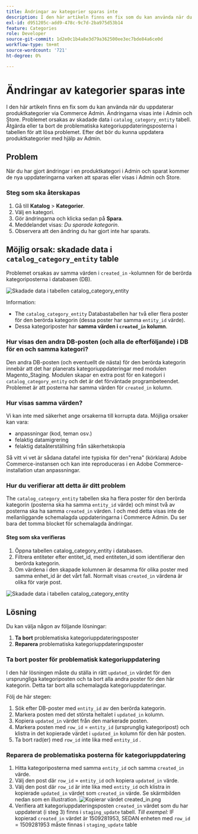 ```yaml
---
title: Ändringar av kategorier sparas inte
description: I den här artikeln finns en fix som du kan använda när du uppdaterar produktkategorier via Commerce Admin. Ändringarna visas inte i Admin och Store. Problemet orsakas av skadade data i tabellen "catalog_category_entity". Åtgärda eller ta bort de problematiska kategoriuppdateringsposterna i tabellen för att lösa problemet. Efter det bör du kunna uppdatera produktkategorier med hjälp av Admin.
exl-id: d951205c-add9-478c-9c7d-2ba975d53b14
feature: Categories
role: Developer
source-git-commit: 1d2e0c1b4a8e3d79a362500ee3ec7bde84a6ce0d
workflow-type: tm+mt
source-wordcount: '721'
ht-degree: 0%

---
```


# Ändringar av kategorier sparas inte

I den här artikeln finns en fix som du kan använda när du uppdaterar produktkategorier via Commerce Admin. Ändringarna visas inte i Admin och Store. Problemet orsakas av skadade data i `catalog_category_entity` tabell. Åtgärda eller ta bort de problematiska kategoriuppdateringsposterna i tabellen för att lösa problemet. Efter det bör du kunna uppdatera produktkategorier med hjälp av Admin.

## Problem

När du har gjort ändringar i en produktkategori i Admin och sparat kommer de nya uppdateringarna varken att sparas eller visas i Admin och Store.

### Steg som ska återskapas

1. Gå till **Katalog** > **Kategorier**.
1. Välj en kategori.
1. Gör ändringarna och klicka sedan på **Spara**.
1. Meddelandet visas: *Du sparade kategorin*.
1. Observera att den ändring du har gjort inte har sparats.

## Möjlig orsak: skadade data i `catalog_category_entity` table

Problemet orsakas av samma värden i `created_in` -kolumnen för de berörda kategoriposterna i databasen (DB).

![Skadade data i tabellen catalog_category_entity](assets/catalog_category_entity.png)

Information:

* The `catalog_category_entity` Databastabellen har två eller flera poster för den berörda kategorin (dessa poster har samma `entity_id` värde).
* Dessa kategoriposter har **samma värden i `created_in` kolumn**.

### Hur visas den andra DB-posten (och alla de efterföljande) i DB för en och samma kategori?

Den andra DB-posten (och eventuellt de nästa) för den berörda kategorin innebär att det har planerats kategoriuppdateringar med modulen Magento\_Staging. Modulen skapar en extra post för en kategori i `catalog_category_entity` och det är det förväntade programbeteendet. Problemet är att posterna har samma värden för `created_in` kolumn.

### Hur visas samma värden?

Vi kan inte med säkerhet ange orsakerna till korrupta data. Möjliga orsaker kan vara:

* anpassningar (kod, teman osv.)
* felaktig datamigrering
* felaktig dataåterställning från säkerhetskopia

Så vitt vi vet är sådana datafel inte typiska för den&quot;rena&quot; (körklara) Adobe Commerce-instansen och kan inte reproduceras i en Adobe Commerce-installation utan anpassningar.

### Hur du verifierar att detta är ditt problem

The `catalog_category_entity` tabellen ska ha flera poster för den berörda kategorin (posterna ska ha samma `entity_id` värde) och minst två av posterna ska ha samma `created_in` värden. I och med detta visas inte de mellanliggande schemalagda uppdateringarna i Commerce Admin. Du ser bara det tomma blocket för schemalagda ändringar.

#### Steg som ska verifieras

1. Öppna tabellen catalog\_category\_entity i databasen.
1. Filtrera entiteter efter entitet\_id, med entiteten\_id som identifierar den berörda kategorin.
1. Om värdena i den skapade kolumnen är desamma för olika poster med samma enhet\_id är det vårt fall. Normalt visas `created_in` värdena är olika för varje post.

![Skadade data i tabellen catalog_category_entity](assets/catalog_category_entity.png)

## Lösning

Du kan välja någon av följande lösningar:

1. **Ta bort** problematiska kategoriuppdateringsposter
1. **Reparera** problematiska kategoriuppdateringsposter

### Ta bort poster för problematisk kategoriuppdatering

I den här lösningen måste du ställa in rätt `updated_in` värdet för den ursprungliga kategoriposten och ta bort alla andra poster för den här kategorin. Detta tar bort alla schemalagda kategoriuppdateringar.

Följ de här stegen:

1. Sök efter DB-poster med `entity_id` av den berörda kategorin.
1. Markera posten med det största heltalet i `updated_in` kolumn.
1. Kopiera `updated_in` värdet från den markerade posten.
1. Markera posten med `row_id` = `entity_id` (ursprunglig kategoripost) och klistra in det kopierade värdet i `updated_in` kolumn för den här posten.
1. Ta bort rad(er) med `row_id` inte lika med `entity_id` .

### Reparera de problematiska posterna för kategoriuppdatering

1. Hitta kategoriposterna med samma `entity_id` och samma `created_in` värde.
1. Välj den post där `row_id` = `entity_id` och kopiera `updated_in` värde.
1. Välj den post där `row_id` är inte lika med `entity_id` och klistra in kopierade `updated_in` värdet som `created_in` värde. Se skärmbilden nedan som en illustration.    ![Kopierar värdet created_in.png](assets/copy_created-in_value.png)
1. Verifiera att kategoriuppdateringsposten `created_in` värdet som du har uppdaterat (i steg 3) finns i `staging_update` tabell. *Till exempel:* IF kopierad `created_in` värdet är 1509281953, SEDAN enheten med `row_id` = 1509281953 måste finnas i `staging_update` table
